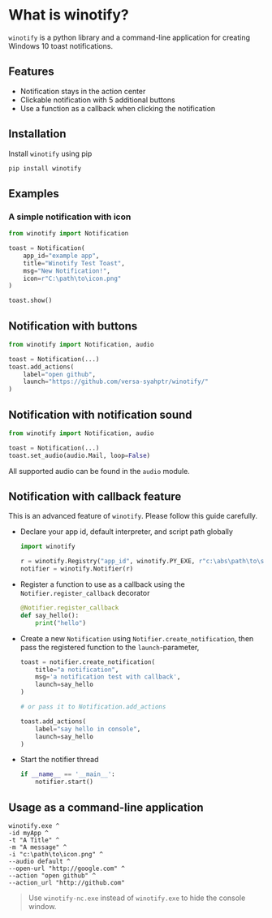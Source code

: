 # What is winotify?

`winotify` is a python library and a command-line application for creating
Windows 10 toast notifications.

## Features

* Notification stays in the action center
* Clickable notification with 5 additional buttons
* Use a function as a callback when clicking the notification

## Installation

Install `winotify` using pip

```sh
pip install winotify
```

## Examples

### A simple notification with icon

```python
from winotify import Notification

toast = Notification(
    app_id="example app",
    title="Winotify Test Toast",
    msg="New Notification!",
    icon=r"C:\path\to\icon.png"
)

toast.show()
```

## Notification with buttons

```python
from winotify import Notification, audio

toast = Notification(...)
toast.add_actions(
    label="open github",
    launch="https://github.com/versa-syahptr/winotify/"
)
```

## Notification with notification sound

```python
from winotify import Notification, audio

toast = Notification(...)
toast.set_audio(audio.Mail, loop=False)
```

All supported audio can be found in the `audio` module.

## Notification with callback feature

This is an advanced feature of `winotify`. Please follow this guide carefully.

* Declare your app id, default interpreter, and script path globally

    ```python
    import winotify

    r = winotify.Registry("app_id", winotify.PY_EXE, r"c:\abs\path\to\script.py")
    notifier = winotify.Notifier(r)
    ```

* Register a function to use as a callback using the
  `Notifier.register_callback` decorator

    ```python
    @Notifier.register_callback
    def say_hello():
        print("hello")
    ```

* Create a new `Notification` using `Notifier.create_notification`, then pass
  the registered function to the `launch`-parameter,

    ```python
    toast = notifier.create_notification(
        title="a notification", 
        msg='a notification test with callback',
        launch=say_hello
    )

    # or pass it to Notification.add_actions

    toast.add_actions(
        label="say hello in console",
        launch=say_hello
    )
    ```

* Start the notifier thread

    ```python
    if __name__ == '__main__':
        notifier.start()
    ```

## Usage as a command-line application

```batch
winotify.exe ^
-id myApp ^
-t "A Title" ^
-m "A message" ^
-i "c:\path\to\icon.png" ^
--audio default ^
--open-url "http://google.com" ^
--action "open github" ^
--action_url "http://github.com"         
```

> Use `winotify-nc.exe` instead of `winotify.exe` to hide the console window.
